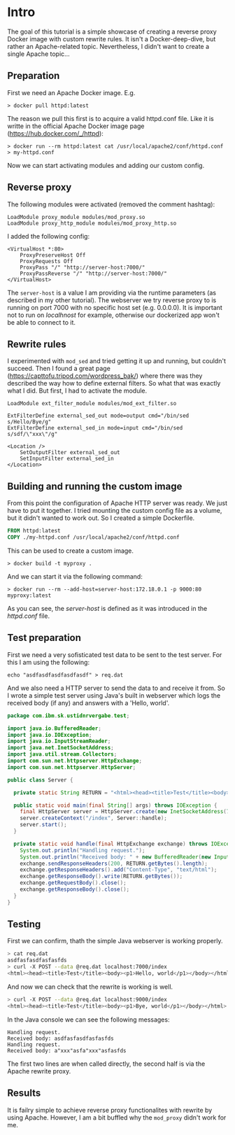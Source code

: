 Intro
=====

The goal of this tutorial is a simple showcase of creating a reverse proxy Docker image with custom rewrite rules. It isn't a Docker-deep-dive, but rather an Apache-related topic. Nevertheless, I didn't want to create a single Apache topic...

Preparation
-----------

First we need an Apache Docker image. E.g.

`> docker pull httpd:latest`

The reason we pull this first is to acquire a valid httpd.conf file. Like it is writte in the official Apache Docker image page (https://hub.docker.com/_/httpd):

`> docker run --rm httpd:latest cat /usr/local/apache2/conf/httpd.conf > my-httpd.conf`

Now we can start activating modules and adding our custom config.

Reverse proxy
-------------

The following modules were activated (removed the comment hashtag):
```
LoadModule proxy_module modules/mod_proxy.so
LoadModule proxy_http_module modules/mod_proxy_http.so
```

I added the following config:

```
<VirtualHost *:80>
	ProxyPreserveHost Off
	ProxyRequests Off
	ProxyPass "/" "http://server-host:7000/"
	ProxyPassReverse "/" "http://server-host:7000/"
</VirtualHost>
```

The `server-host` is a value I am providing via the runtime parameters (as described in my other tutorial). The webserver we try reverse proxy to is running on port 7000 with no specific host set (e.g. 0.0.0.0). It is important not to run on *localhnost* for example, otherwise our dockerized app won't be able to connect to it.

Rewrite rules
-------------

I experimented with `mod_sed` and tried getting it up and running, but couldn't succeed. Then I found a great page (https://capttofu.tripod.com/wordpress_bak/) where there was they described the way how to define external filters. So what that was exactly what I did. But first, I had to activate the module.

`LoadModule ext_filter_module modules/mod_ext_filter.so`

```
ExtFilterDefine external_sed_out mode=output cmd="/bin/sed s/Hello/Bye/g"
ExtFilterDefine external_sed_in mode=input cmd="/bin/sed s/sdf/\"xxx\"/g"

<Location />
	SetOutputFilter external_sed_out
	SetInputFilter external_sed_in
</Location>
```

Building and running the custom image
-------------------------------------

From this point the configuration of Apache HTTP server was ready. We just have to put it together. I tried mounting the custom config file as a volume, but it didn't wanted to work out. So I created a simple Dockerfile.

```dockerfile
FROM httpd:latest
COPY ./my-httpd.conf /usr/local/apache2/conf/httpd.conf
```

This can be used to create a custom image.

`> docker build -t myproxy .`

And we can start it via the following command:

`> docker run --rm --add-host=server-host:172.18.0.1 -p 9000:80 myproxy:latest`

As you can see, the *server-host* is defined as it was introduced in the *httpd.conf* file.

Test preparation
----------------

First we need a very sofisticated test data to be sent to the test server. For this I am using the following:

`echo "asdfasdfasdfasdfasdf" > req.dat`

And we also need a HTTP server to send the data to and receive it from. So I wrote a simple test server using Java's built in webserver which logs the received body (if any) and answers with a 'Hello, world'.

``` java
package com.ibm.sk.ustidnrvergabe.test;

import java.io.BufferedReader;
import java.io.IOException;
import java.io.InputStreamReader;
import java.net.InetSocketAddress;
import java.util.stream.Collectors;
import com.sun.net.httpserver.HttpExchange;
import com.sun.net.httpserver.HttpServer;

public class Server {

  private static String RETURN = "<html><head><title>Test</title><body><p1>Hello, world</p1></body></html>";

  public static void main(final String[] args) throws IOException {
    final HttpServer server = HttpServer.create(new InetSocketAddress(7000), 0);
    server.createContext("/index", Server::handle);
    server.start();
  }

  private static void handle(final HttpExchange exchange) throws IOException {
    System.out.println("Handling request.");
    System.out.println("Received body: " + new BufferedReader(new InputStreamReader(exchange.getRequestBody())).lines().collect(Collectors.joining("\n")));
    exchange.sendResponseHeaders(200, RETURN.getBytes().length);
    exchange.getResponseHeaders().add("Content-Type", "text/html");
    exchange.getResponseBody().write(RETURN.getBytes());
    exchange.getRequestBody().close();
    exchange.getResponseBody().close();
  }
}
```

Testing
-------

First we can confirm, thath the simple Java webserver is working properly.

```bash
> cat req.dat 
asdfasfasdfasfasfds
> curl -X POST --data @req.dat localhost:7000/index
<html><head><title>Test</title><body><p1>Hello, world</p1></body></html>
```

And now we can check that the rewrite is working is well.

```bash
> curl -X POST --data @req.dat localhost:9000/index
<html><head><title>Test</title><body><p1>Bye, world</p1></body></html>
```

In the Java console we can see the following messages:

```
Handling request.
Received body: asdfasfasdfasfasfds
Handling request.
Received body: a"xxx"asfa"xxx"asfasfds
```

The first two lines are when called directly, the second half is via the Apache rewrite proxy.

Results
-------

It is failry simple to achieve reverse proxy functionalites with rewrite by using Apache. However, I am a bit buffled why the `mod_proxy` didn't work for me.
